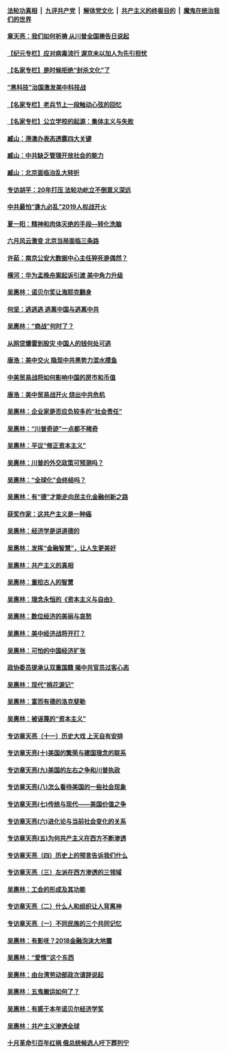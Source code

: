 ####  [法轮功真相](../../../../basic/blob/master/README.md?t=05220702) &nbsp;|&nbsp; [九评共产党](../../../../9ping.md/blob/master/README.md?t=05220702) &nbsp;|&nbsp; [解体党文化](../../../../jtdwh.md/blob/master/README.md?t=05220702)  &nbsp;|&nbsp; [共产主义的终极目的](../../../../gczydzjmd.md/blob/master/README.md?t=05220702) &nbsp;|&nbsp; [魔鬼在统治我们的世界](../../../../mgztzwmdsj.md/blob/master/README.md?t=05220702) 

#### [章天亮：我们如何祈祷 从川普全国祷告日说起](../pages/nsc423/n11944627.md?t=05220702) 

#### [【纪元专栏】应对病毒流行 渥京未以加人为先引担忧](../pages/nsc423/n11875714.md?t=05220702) 

#### [【名家专栏】是时候拒绝“封杀文化”了](../pages/nsc423/n11814093.md?t=05220702) 

#### [“黑科技”治国激发美中科技战](../pages/nsc423/n11638056.md?t=05220702) 

#### [【名家专栏】老兵节上一段触动心弦的回忆](../pages/nsc423/n11646016.md?t=05220702) 

#### [【名家专栏】公立学校的起源：集体主义与失败](../pages/nsc423/n11601833.md?t=05220702) 

#### [臧山：港澳办表态透露四大关键](../pages/nsc423/n11421628.md?t=05220702) 

#### [臧山：中共缺乏管理开放社会的能力](../pages/nsc423/n11407457.md?t=05220702) 

#### [臧山：北京面临治乱大转折](../pages/nsc423/n11406895.md?t=05220702) 

#### [专访胡平：20年打压 法轮功屹立不倒意义深远](../pages/nsc423/n11398800.md?t=05220702) 

#### [中共最怕“逢九必乱”2019人权战开火](../pages/nsc423/n11385248.md?t=05220702) 

#### [夏一阳：精神和肉体灭绝的手段—转化洗脑](../pages/nsc423/n11368250.md?t=05220702) 

#### [六月风云激变 北京当局面临三条路](../pages/nsc423/n11313668.md?t=05220702) 

#### [许茹：南京公安大数据中心主任猝死是偶然？](../pages/nsc423/n11064744.md?t=05220702) 

#### [横河：华为孟晚舟案起诉引渡 美中角力升级](../pages/nsc423/n11027230.md?t=05220702) 

#### [吴惠林：诺贝尔奖让海耶克翻身](../pages/nsc423/n10890049.md?t=05220702) 

#### [何坚：逃逃逃 逃离中国与逃离中共](../pages/nsc423/n10592891.md?t=05220702) 

#### [吴惠林：“商战”何时了？](../pages/nsc423/n10573558.md?t=05220702) 

#### [从网贷爆雷到股灾 中国人的钱何处可逃](../pages/nsc423/n10572800.md?t=05220702) 

#### [唐浩：美中交火 隐现中共黑势力混水摸鱼](../pages/nsc423/n10544040.md?t=05220702) 

#### [中美贸易战将如何影响中国的房市和币值](../pages/nsc423/n10543697.md?t=05220702) 

#### [唐浩：美中贸易战开火 烧出中共危机](../pages/nsc423/n10540126.md?t=05220702) 

#### [吴惠林：企业家是否应负较多的“社会责任”](../pages/nsc423/n10535022.md?t=05220702) 

#### [吴惠林：“川普奇迹”一点都不稀奇](../pages/nsc423/n10512808.md?t=05220702) 

#### [吴惠林：平议“修正资本主义”](../pages/nsc423/n10495724.md?t=05220702) 

#### [吴惠林：川普的外交政策可预测吗？](../pages/nsc423/n10462387.md?t=05220702) 

#### [吴惠林：“全球化”会终结吗？](../pages/nsc423/n10452838.md?t=05220702) 

#### [吴惠林：有“德”才能走向民主化金融创新之路](../pages/nsc423/n10432292.md?t=05220702) 

#### [获奖作家：这共产主义是一种癌](../pages/nsc423/n10431541.md?t=05220702) 

#### [吴惠林：经济学是讲道德的](../pages/nsc423/n10398014.md?t=05220702) 

#### [吴惠林：发挥“金融智慧”，让人生更美好](../pages/nsc423/n10375019.md?t=05220702) 

#### [吴惠林：共产主义的真相](../pages/nsc423/n10351394.md?t=05220702) 

#### [吴惠林：重拾古人的智慧](../pages/nsc423/n10337691.md?t=05220702) 

#### [吴惠林：理念永恒的《资本主义与自由》](../pages/nsc423/n10316274.md?t=05220702) 

#### [吴惠林：数位经济的美丽与哀愁](../pages/nsc423/n10292946.md?t=05220702) 

#### [吴惠林：美中经济战将开打？](../pages/nsc423/n10258825.md?t=05220702) 

#### [吴惠林：可怕的中国经济扩张](../pages/nsc423/n10219147.md?t=05220702) 

#### [政协委员提承认双重国籍 揭中共官员过客心态](../pages/nsc423/n10208809.md?t=05220702) 

#### [吴惠林：现代“桃花源记”](../pages/nsc423/n10185234.md?t=05220702) 

#### [吴惠林：富而有德的洛克斐勒](../pages/nsc423/n10142264.md?t=05220702) 

#### [吴惠林：被诬蔑的“资本主义”](../pages/nsc423/n10124816.md?t=05220702) 

#### [专访章天亮（十一）历史大戏 上天自有安排](../pages/nsc423/n10094905.md?t=05220702) 

#### [专访章天亮(十)美国的繁荣与建国理念的联系](../pages/nsc423/n10094899.md?t=05220702) 

#### [专访章天亮(九)美国的左右之争和川普执政](../pages/nsc423/n10094889.md?t=05220702) 

#### [专访章天亮(八)怎么看待美国的一些社会现象](../pages/nsc423/n10094857.md?t=05220702) 

#### [专访章天亮(七)传统与现代——美国价值之争](../pages/nsc423/n10093140.md?t=05220702) 

#### [专访章天亮(六)进化论与当前社会变化的关系](../pages/nsc423/n10092036.md?t=05220702) 

#### [专访章天亮(五)为何共产主义在西方不断渗透](../pages/nsc423/n10083620.md?t=05220702) 

#### [专访章天亮（四）历史上的预言告诉我们什么](../pages/nsc423/n10083606.md?t=05220702) 

#### [专访章天亮（三）左派在西方渗透的三领域](../pages/nsc423/n10081115.md?t=05220702) 

#### [吴惠林：工会的形成及其功能](../pages/nsc423/n10080633.md?t=05220702) 

#### [专访章天亮（二）什么人和组织让人背离神](../pages/nsc423/n10076637.md?t=05220702) 

#### [专访章天亮（一）不同民族的三个共同记忆](../pages/nsc423/n10074188.md?t=05220702) 

#### [吴惠林：有影呒？2018金融泡沫大地震](../pages/nsc423/n10040534.md?t=05220702) 

#### [吴惠林：“爱情”这个东西](../pages/nsc423/n10019423.md?t=05220702) 

#### [吴惠林：由台湾劳动部政次请辞说起](../pages/nsc423/n9979679.md?t=05220702) 

#### [吴惠林：五鬼搬运如何了？](../pages/nsc423/n9925338.md?t=05220702) 

#### [吴惠林：有感于本年诺贝尔经济学奖](../pages/nsc423/n9871883.md?t=05220702) 

#### [吴惠林：共产主义渗透全球](../pages/nsc423/n9812748.md?t=05220702) 

#### [十月革命引百年红祸 俄总统候选人吁下葬列宁](../pages/nsc423/n9810182.md?t=05220702) 

